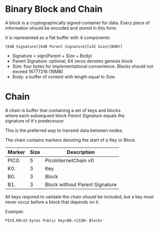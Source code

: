 # Binary Block and Chain

A block is a cryptographically signed container for data.
Every piece of information should be encoded and stored in this form.

It is represented as a flat buffer with 4 components:

```
[64B Signature][64B Parent Signature][u32 Size][BODY]
```

- Signature = sign(Parent + Size + Body)
- Parent Signature: optional, 64 zeros denotes genesis block
- Size: four bytes for implementational convenience. Blocks should not exceed 16777216 (16MB)
- Body: a buffer of content with length equal to Size.


# Chain

A chain is buffer that containing a set of keys and blocks  
where each subsequent block _Parent Signature_ equals the  
signature of it's predecessor.

This is the preferred way to transmit data between nodes.


The chain contains markers denoting the start of a Key or Block.

| Marker | Size | Description                    |
|--------|------|--------------------------------|
| PIC0.  | 5    | PicoInternetChain v0           |
| K0.    | 3    | Key                            |
| B0.    | 3    | Block                          |
| B1.    | 3    | Block without Parent Signature |

All keys required to validate the chain _should_ be included, but a key _must_ never
occur before a block that depends on it.

Example:

```
PIC0.K0<32-bytes Public Key>B0.<132B+ Block>
```

